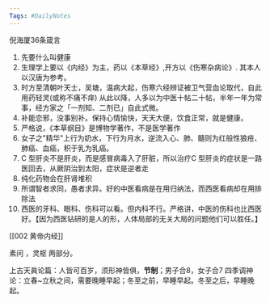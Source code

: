 ```yaml
---
Tags: #DailyNotes 
---
```


倪海厦36条箴言
1. 先要什么叫健康
2. 生理学上要以《内经》为主，药以《本草经》,开方以《伤寒杂病论》. 其本人以汉唐为参考。
3. 时方至清朝叶天士，吴塘，温病大起，伤寒六经辨证被卫气营血论取代，自此用药轻灵(或称不痛不痒) 从此以降，人多以为中医十帖二十帖，半年一年为常事，经方家之「一剂知、二剂已」自此式微。
4. 补能恋邪，没事别补。保持心情愉快，天天大便，饮食正常，就是健康。
5. 严格说，《本草纲目》是博物学著作，不是医学著作
6. 女子之"精华"上行为奶水，下行为月水，逆流入心、肺、髓则为红般性狼疮、肺癌、血癌，积于乳为乳癌。
7. C 型肝炎不是肝炎，而是感冒病毒入了肝脏，所以治疗C 型肝炎的症状是一路医回去，从厥阴治到太阳，症状是逆者走
8. 纯化药物会在肝肾堆积
9. 所谓智者求同，愚者求异。好的中医看病是在用归纳法，而西医看病却在用排除法
10. 西医的牙科、眼科、伤科可以看。但内科不行。严格讲，中医的伤科也比西医好。【因为西医钻研的是人的形，人体局部的无关大局的问题他们可以胜任。】




[[002 黄帝内经]]

素问 ，灵枢 两部分。

上古天眞论篇：人皆可百岁，须形神皆俱，**节制**；男子合8，女子合7
四季调神论：立春~立秋之间，需要晚睡早起；冬至之前，早睡早起。冬至之后，早睡晚起。

